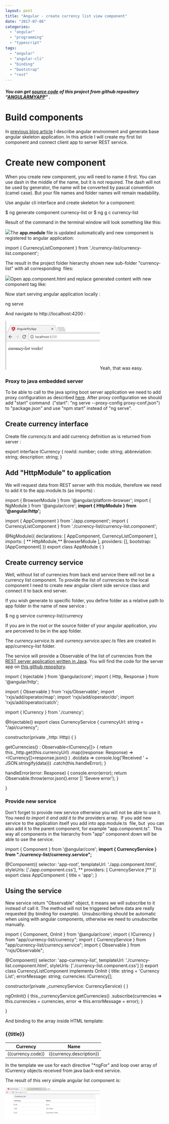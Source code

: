 ```yaml
---
layout: post
title: "Angular - create currency list view component"
date: "2017-07-06"
categories: 
  - "angular"
  - "programming"
  - "typescript"
tags: 
  - "angular"
  - "angular-cli"
  - "binding"
  - "bootstrap"
  - "rest"
---
```


##### You can get [source code](https://github.com/bisaga/SpringBootMyApp) of this project from github repository “[ANGULARMYAPP](https://github.com/bisaga/AngularMyApp)” .

# Build components

In [previous blog article](http://bisaga.com/blog/programming/angular-and-git-project-setup/) I describe angular environment and generate base angular skeleton application. In this article I will create my first list component and connect client app to server REST service.

# Create new component

When you create new component, you will need to name it first. You can use dash in the middle of the name, but it is not required. The dash will not be used by generator, the name will be converted by pascal convention (camel case). But your file names and folder names will remain readability.

Use angular cli interface and create skeleton for a component:

$ ng generate component currency-list
  or
$ ng g c currency-list

Result of the command in the terminal window will look something like this:

[![](assets/images/2017-06-27-22_33_01-AngularMyApp-—-Visual-Studio-Code-300x81.png)](http://bisaga.com/blog/wp-content/uploads/2017/06/2017-06-27-22_33_01-AngularMyApp-—-Visual-Studio-Code.png)The **app.module** file is updated automatically and new component is registered to angular application:

import { CurrencyListComponent } from './currency-list/currency-list.component';

The result in the project folder hierarchy shown new sub-folder "currency-list" with all corresponding  files:

[![](assets/images/2017-06-27-22_36_16-AngularMyApp-—-Visual-Studio-Code-228x300.png)](http://bisaga.com/blog/wp-content/uploads/2017/06/2017-06-27-22_36_16-AngularMyApp-—-Visual-Studio-Code.png)Open app.component.html and replace generated content with new component tag like:

<app-currency-list></app-currency-list>

Now start serving angular application locally :

ng serve

And navigate to http://localhost:4200 :

[![](assets/images/2017-06-27-23_30_26-AngularMyApp-300x155.png)](http://bisaga.com/blog/wp-content/uploads/2017/06/2017-06-27-23_30_26-AngularMyApp.png)Yeah, that was easy.

### Proxy to java embedded server

To be able to call to the java spring boot server application we need to add proxy configuration as described [here](http://bisaga.com/blog/programming/angular-environment/). After proxy configuration we should  add "start" command  ("start": "ng serve --proxy-config proxy-conf.json") to "package.json" and use "npm start" instead of "ng serve".

## Create currency interface

Create file _currency.ts_ and add currency definition as is returned from server :

export interface ICurrency {
    rowId: number;
    code: string;
    abbreviation: string;
    description: string;
}

## Add "HttpModule" to application

We will request data from REST server with this module, therefore we need to add it to the app.module.ts (as imports) :

import { BrowserModule } from '@angular/platform-browser';
import { NgModule } from '@angular/core';
**import { HttpModule } from '@angular/http';**

import { AppComponent } from './app.component';
import { CurrencyListComponent } from './currency-list/currency-list.component';

@NgModule({
  declarations: \[
    AppComponent,
    CurrencyListComponent
  \],
  imports: \[
   ** HttpModule,**
    BrowserModule
  \],
  providers: \[\],
  bootstrap: \[AppComponent\]
})
export class AppModule { }

## Create currency service

Well, without list of currencies from back end service there will not be a currency list component. To provide the list of currencies to the local component I need to create new angular client side service class and connect it to back end server.

If you wish generate to specific folder, you define folder as a relative path to app folder in the name of new service :

$ ng g service currency-list/currency

If you are in the root or the source folder of your angular application, you are perceived to be in the app folder.

The _currency.service.ts_ and _currency.service.spec.ts_ files are created in app/currency-list folder.

The service will provide a Observable of the list of currencies from the [REST server application written in Java](http://bisaga.com/blog/programming/java-spring-boot-project-setup/). You will find the code for the server app on [this github repository](https://github.com/bisaga/SpringBootMyApp).

import { Injectable } from '@angular/core';
import { Http, Response } from '@angular/http';

import { Observable } from 'rxjs/Observable';
import 'rxjs/add/operator/map';
import 'rxjs/add/operator/do';
import 'rxjs/add/operator/catch';

import { ICurrency } from './currency';

@Injectable()
export class CurrencyService {
  currencyUrl: string = "/api/currency";

  constructor(private \_http: Http) { }

  getCurrencies() : Observable<ICurrency\[\]> {
    return this.\_http.get(this.currencyUrl)
      .map((response: Response) => <ICurrency\[\]>response.json() )
      .do(data => console.log('Received ' + JSON.stringify(data)))
      .catch(this.handleError);
  } 

  handleError(error: Response) {
    console.error(error);
    return Observable.throw(error.json().error || 'Severe error');
  }

}

### Provide new service

Don't forget to provide new service otherwise you will not be able to use it. You need _to import it and add it to the_ providers array.  If you add new service to the application itself you add into app.module.ts  file, but  you can also add it to the parent component, for example "app.component.ts".  This way all components in the hierarchy from "app" component down will be able to use the service.

import { Component } from '@angular/core';
**import { CurrencyService } from "./currency-list/currency.service";**

@Component({
  selector: 'app-root',
  templateUrl: './app.component.html',
  styleUrls: \['./app.component.css'\],
 ** providers: \[ CurrencyService \]**
})
export class AppComponent {
  title = 'app';
}

## Using the service

New service return "Observable" object, it means we will subscribe to it instead of call it. The method will not be triggered before data are really requested (by binding for example).  Unsubscribing should be automatic when using with angular components, otherwise we need to unsubscribe manually.

import { Component, OnInit } from '@angular/core';
import { ICurrency } from "app/currency-list/currency";
import { CurrencyService } from "app/currency-list/currency.service";
import { Observable } from "rxjs/Observable";

@Component({
  selector: 'app-currency-list',
  templateUrl: './currency-list.component.html',
  styleUrls: \['./currency-list.component.css'\]
})
export class CurrencyListComponent implements OnInit {
  title: string = 'Currency List';
  errorMessage: string;
  currencies: ICurrency\[\];

  constructor(private \_currencyService: CurrencyService) { }

  ngOnInit() {
      this.\_currencyService.getCurrencies()
      .subscribe(currencies => this.currencies = currencies, 
                  error => this.errorMessage = <any>error);
  }

}

And binding to the array inside HTML template:

<div class='panel panel-default'>
  <div class='panel-heading'>
    <h3 class='panel-title'>
      {{title}}
    </h3>
  </div>

  <table class='table'>
    <thead>
      <tr>
        <th>Currency</th>
        <th>Name</th>
      </tr>
    </thead>
    <tbody>
      <tr \*ngFor='let currency of currencies'>
        <td>{{currency.code}}</td>
        <td>{{currency.description}}</td>
      </tr>
    </tbody>
  </table>

</div>

In the template we use for each directive "\*ngFor" and loop over array of ICurrency objects received from java back-end service.

The result of this very simple angular list component is:

[![](assets/images/2017-07-06-23_25_13-AngularMyApp-300x103.png)](http://bisaga.com/blog/wp-content/uploads/2017/06/2017-07-06-23_25_13-AngularMyApp.png)

